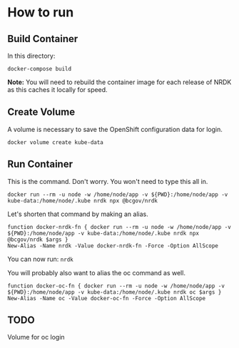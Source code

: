 # How to run

## Build Container

In this directory:

`docker-compose build`

**Note:** You will need to rebuild the container image for each release of NRDK as this caches it locally for speed.

## Create Volume

A volume is necessary to save the OpenShift configuration data for login.

`docker volume create kube-data`


## Run Container

This is the command. Don't worry. You won't need to type this all in.

`docker run --rm -u node -w /home/node/app -v ${PWD}:/home/node/app -v kube-data:/home/node/.kube nrdk npx @bcgov/nrdk`

Let's shorten that command by making an alias.

```
function docker-nrdk-fn { docker run --rm -u node -w /home/node/app -v ${PWD}:/home/node/app -v kube-data:/home/node/.kube nrdk npx @bcgov/nrdk $args }
New-Alias -Name nrdk -Value docker-nrdk-fn -Force -Option AllScope
```

You can now run: `nrdk`

You will probably also want to alias the oc command as well.

```
function docker-oc-fn { docker run --rm -u node -w /home/node/app -v ${PWD}:/home/node/app -v kube-data:/home/node/.kube nrdk oc $args }
New-Alias -Name oc -Value docker-oc-fn -Force -Option AllScope
```

## TODO

Volume for oc login
